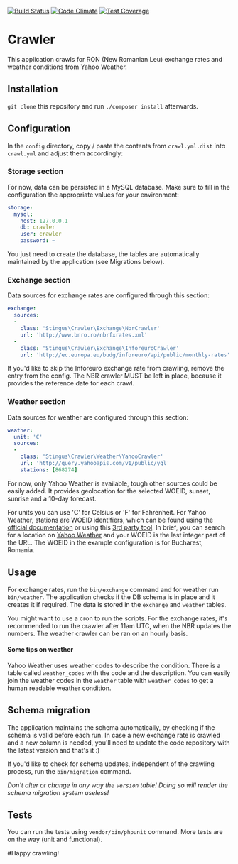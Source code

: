 [![Build Status](https://travis-ci.org/stingus/crawler.svg?branch=master)](https://travis-ci.org/stingus/crawler)
[![Code Climate](https://codeclimate.com/github/stingus/crawler/badges/gpa.svg)](https://codeclimate.com/github/stingus/crawler)
[![Test Coverage](https://codeclimate.com/github/stingus/crawler/badges/coverage.svg)](https://codeclimate.com/github/stingus/crawler/coverage)

# Crawler
This application crawls for RON (New Romanian Leu) exchange rates and weather conditions from Yahoo Weather.

## Installation
`git clone` this repository and run `./composer install` afterwards.

## Configuration
In the `config` directory, copy / paste the contents from `crawl.yml.dist` into `crawl.yml` and adjust them accordingly:

### Storage section
For now, data can be persisted in a MySQL database. Make sure to fill in the configuration the appropriate values for
your environment:
```yaml
storage:
  mysql:
    host: 127.0.0.1
    db: crawler
    user: crawler
    password: ~
```
You just need to create the database, the tables are automatically maintained by the application (see Migrations below).

### Exchange section
Data sources for exchange rates are configured through this section:
```yaml
exchange:
  sources:
  -
    class: 'Stingus\Crawler\Exchange\NbrCrawler'
    url: 'http://www.bnro.ro/nbrfxrates.xml'
  -
    class: 'Stingus\Crawler\Exchange\InforeuroCrawler'
    url: 'http://ec.europa.eu/budg/inforeuro/api/public/monthly-rates'
```
If you'd like to skip the Inforeuro exchange rate from crawling, remove the entry from the config. The NBR crawler
MUST be left in place, because it provides the reference date for each crawl.

### Weather section
Data sources for weather are configured through this section:
```yaml
weather:
  unit: 'C'
  sources:
  -
    class: 'Stingus\Crawler\Weather\YahooCrawler'
    url: 'http://query.yahooapis.com/v1/public/yql'
    stations: [868274]
```
For now, only Yahoo Weather is available, tough other sources could be easily added. It provides geolocation for the
selected WOEID, sunset, sunrise and a 10-day forecast.

For units you can use 'C' for Celsius or 'F' for Fahrenheit. For Yahoo Weather, stations are WOEID identifiers, which
can be found using the [official documentation](https://developer.yahoo.com/weather/documentation.html) or using this
[3rd party tool](http://woeid.rosselliot.co.nz/). In brief, you can search for a location on
[Yahoo Weather](https://www.yahoo.com/news/weather/) and your WOEID is the last integer part of the URL.
The WOEID in the example configuration is for Bucharest, Romania.

## Usage
For exchange rates, run the `bin/exchange` command and for weather run `bin/weather`.
The application checks if the DB schema is in place and it creates it if required.
The data is stored in the `exchange` and `weather` tables.

You might want to use a cron to run the scripts. For the exchange rates, it's recommended to run the crawler after
11am UTC, when the NBR updates the numbers. The weather crawler can be ran on an hourly basis.

#### Some tips on weather
Yahoo Weather uses weather codes to describe the condition. There is a table called `weather_codes` with the code and
the description. You can easily join the weather codes in the `weather` table with `weather_codes` to get a human
readable weather condition.

## Schema migration
The application maintains the schema automatically, by checking if the schema is valid before each run.
In case a new exchange rate is crawled and a new column is needed, you'll need to update the code repository
with the latest version and that's it :)

If you'd like to check for schema updates, independent of the crawling process, run the `bin/migration` command.

*Don't alter or change in any way the `version` table! Doing so will render the schema migration system useless!*

## Tests
You can run the tests using `vendor/bin/phpunit` command. More tests are on the way (unit and functional).

#Happy crawling!

